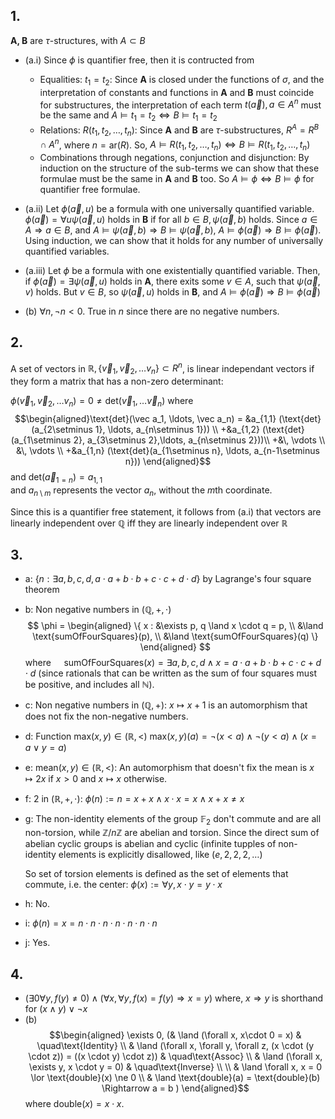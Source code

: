 ## 1.

**A, B** are $\tau$-structures, with $A \subset B$

* (a.i) Since $\phi$ is quantifier free, then it is contructed from
     - Equalities: $t_1 = t_2$: Since **A** is closed under the
       functions of $\sigma$, and the interpretation of constants and
       functions in **A** and **B** must coincide for substructures, the interpretation
       of each term $t(\vec a), a \in A^n$ must be the same and
       $A \vDash t_1 = t_2 \Leftrightarrow B \vDash t_1 = t_2$
     - Relations: $R(t_1, t_2, \ldots, t_n)$: Since **A** and **B** are
       $\tau$-substructures, $R^A = R^B \cap A^n$, where $n = \text{ar}(R)$.
       So, $A \vDash R(t_1, t_2, \ldots, t_n) \Leftrightarrow B \vDash R(t_1, t_2, \ldots, t_n)$ 
     - Combinations through negations, conjunction and disjunction:
       By induction on the structure of the sub-terms we can show that
       these formulae must be the same in **A** and **B** too.
     So $A \vDash \phi \Leftrightarrow B \vDash \phi$ for quantifier free
     formulae.
* (a.ii)  Let $\phi(\vec a, u)$ be a formula with one universally quantified variable.
     $\phi(\vec a) = \forall u \psi (\vec a, u)$ holds in **B** if 
     for all $b \in B, \psi(\vec a, b)$ holds. Since $a \in A \Rightarrow
     a \in B$, and $A \vDash \psi(\vec a, b) \Rightarrow B \vDash \psi(\vec a, b)$,
     $A \vDash \phi(\vec a) \Rightarrow B \vDash \phi(\vec a)$. Using
     induction, we can show that it holds for any number of universally quantified
     variables.

* (a.iii) Let $\phi$ be a formula with one existentially quantified variable.
  Then, if $\phi(\vec a) = \exists \psi (\vec a, u)$ holds in **A**, there exits
  some $v \in A$, such that $\psi(\vec a, v)$ holds. But $v \in B$, so $\psi(\vec a, u)$
  holds in **B**, and $A\vDash \phi(\vec a) \Rightarrow B \vDash \phi(\vec a)$ 
 
* (b) $\forall n, \lnot n < 0$. True in $n$ since there are no negative numbers.

## 2.

A set of vectors in $\mathbb R, \{\vec v_1, \vec v_2, \ldots v_n \} \subset R^n$, is
linear independant vectors if they form a matrix that has a non-zero determinant:

$\phi(\vec v_1, \vec v_2, \ldots v_n) = 0 \ne \text{det}(\vec v_1, \ldots \vec v_n)$ 
where
$$\begin{aligned}\text{det}(\vec a_1, \ldots, \vec a_n)  =
           &a_{1,1} (\text{det}(a_{2\setminus 1}, \ldots, a_{n\setminus 1})) \\
          +&a_{1,2} (\text{det}(a_{1\setminus 2}, a_{3\setminus 2},\ldots, a_{n\setminus 2}))\\
          +&\, \vdots \\
           &\, \vdots \\
          +&a_{1,n} (\text{det}(a_{1\setminus n}, \ldots, a_{n-1\setminus n}))
\end{aligned}$$
and   $\text{det}(\vec a_{1=n}) = a_{1,1}$  
and $a_{n\setminus m}$ represents the vector $a_n$, without the $m$th coordinate.

Since this is a quantifier free statement, it follows from (a.i) that
vectors are linearly independent over $\mathbb Q$ iff they are linearly independent
over $\mathbb R$

## 3.
* a: $\{ n : \exists a, b, c, d, a\cdot a + b \cdot b + c \cdot c + d \cdot d \}$
  by Lagrange's four square theorem
 
* b: Non negative numbers in $(\mathbb Q, +, \cdot)$
  $$ \phi =
    \begin{aligned} 
         \{ x : &\exists p, q \land x \cdot q = p,  \\
                 &\land \text{sumOfFourSquares}(p), \\ 
                 &\land \text{sumOfFourSquares}(q) \}
    \end{aligned}
  $$
  where $\quad\text{sumOfFourSquares}(x) = \exists a, b, c, d \land x = a\cdot a + b \cdot b + c \cdot c + d \cdot d$
  (since rationals that can be written as the sum of four squares must be
  positive, and includes all $\mathbb N$).
                 
* c: Non negative numbers in $(\mathbb Q, +)$:
  $x \mapsto x + 1$ is an automorphism that does not fix the non-negative
  numbers.
 
* d: Function $\text{max}(x, y) \in (\mathbb R, <)$
        $\text{max}(x, y)(a) =     \lnot (x < a)
                                   \land \lnot (y < a)
                                   \land (x = a \lor y = a)$

* e: $\text{mean}(x, y) \in (\mathbb R, <)$: An automorphism that doesn't
  fix the mean is $x \mapsto 2x$ if $x > 0$ and $x \mapsto x$ otherwise.

* f: 2 in $(\mathbb R, +, \cdot)$: $\phi(n) := n = x + x \land x \cdot x = x \land x + x \ne x$ 
* g: 
  The non-identity elements of the group $\mathbb F_2$ don't commute and are all non-torsion, while 
  $\mathbb Z / n \mathbb Z$ are abelian and torsion. Since the direct sum
  of abelian cyclic groups is abelian and cyclic (infinite tupples of non-identity
  elements is explicitly disallowed, like $(e, 2, 2, 2,\ldots)$

  So set of torsion elements is defined as the set of elements that commute, i.e.
  the center:
  $\phi(x) := \forall y, x \cdot y = y \cdot x$
 
* h: No.
* i: $\phi(n) = x = n\cdot n\cdot n \cdot n\cdot n\cdot n \cdot n$
* j: Yes.

## 4. 
* $(\exists 0 \forall y, f(y) \ne 0) \land (\forall x, \forall y, f(x) = f(y) \Rightarrow x = y)$
  where, $x \Rightarrow y$ is shorthand for $(x\land y) \lor \lnot x$
* (b)
  $$\begin{aligned}
       \exists 0, (& \land (\forall x, x\cdot 0 = x)                & \quad\text{Identity} \\ 
                   & \land (\forall x, \forall y, \forall z, 
                       (x \cdot (y \cdot z)) = ((x \cdot y) \cdot z)) 
                                                              & \quad\text{Assoc}    \\ 
                   & \land (\forall x, \exists y, x \cdot y = 0)    & \quad\text{Inverse}  \\ 
                                                                                     \\   
                   & \land \forall x, x = 0 \lor \text{double}(x) \ne 0                    \\
                   & \land \text{double}(a) = \text{double}(b)
                     \Rightarrow a = b
                  )
  \end{aligned}$$
  where $\text{double}(x) = x \cdot x$.
